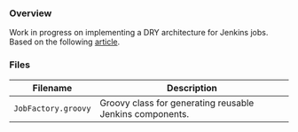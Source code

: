 ### Overview

Work in progress on implementing a DRY architecture for Jenkins jobs.  Based on the following 
[article](https://blog.thesparktree.com/you-dont-know-jenkins-part-2).

### Files

| Filename                  | Description                                                                             |
|---------------------------|-----------------------------------------------------------------------------------------|
| `JobFactory.groovy`       | Groovy class for generating reusable Jenkins components.                                |
